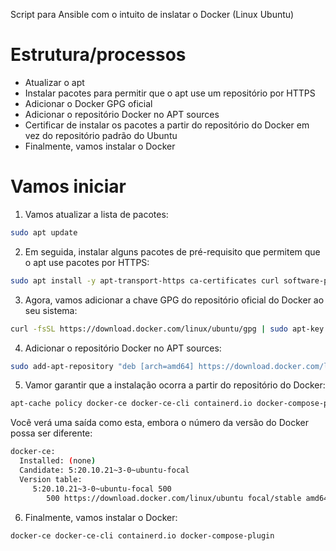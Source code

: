 Script para Ansible com o intuito de inslatar o Docker (Linux Ubuntu)

# Estrutura/processos
- Atualizar o apt 
- Instalar pacotes para permitir que o apt use um repositório por HTTPS
- Adicionar o Docker GPG oficial 
- Adicionar o repositório Docker no APT sources
- Certificar de instalar os pacotes a partir do repositório do Docker em vez do repositório padrão do Ubuntu
- Finalmente, vamos instalar o Docker


# Vamos iniciar

1. Vamos atualizar a lista de pacotes:
```sh
sudo apt update
```

2. Em seguida, instalar alguns pacotes de pré-requisito que permitem que o apt use pacotes por HTTPS:
```sh
sudo apt install -y apt-transport-https ca-certificates curl software-properties-common 
```

 3. Agora, vamos adicionar a chave GPG do repositório oficial do Docker ao seu sistema:
```sh
curl -fsSL https://download.docker.com/linux/ubuntu/gpg | sudo apt-key add -
 ```

4. Adicionar o repositório Docker no APT sources:
```sh
sudo add-apt-repository "deb [arch=amd64] https://download.docker.com/linux/ubuntu focal stable"
```

5. Vamor garantir que a instalação ocorra a partir do repositório do Docker:
```sh
apt-cache policy docker-ce docker-ce-cli containerd.io docker-compose-plugin
```
Você verá uma saída como esta, embora o número da versão do Docker possa ser diferente:

```sh
docker-ce:
  Installed: (none)
  Candidate: 5:20.10.21~3-0~ubuntu-focal
  Version table:
     5:20.10.21~3-0~ubuntu-focal 500
        500 https://download.docker.com/linux/ubuntu focal/stable amd64 Packages
```

6. Finalmente, vamos instalar o Docker:
```sh
docker-ce docker-ce-cli containerd.io docker-compose-plugin
```